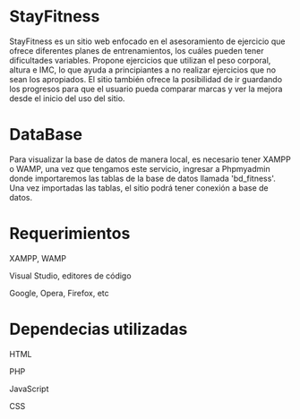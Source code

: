# StayFitness

StayFitness es un sitio web enfocado en el asesoramiento de ejercicio que ofrece diferentes planes de entrenamientos, los cuáles pueden tener dificultades variables. Propone ejercicios que utilizan el peso corporal, altura e IMC, lo que ayuda a principiantes a no realizar ejercicios que no sean los apropiados. El sitio también ofrece la posibilidad de ir guardando los progresos para que el usuario pueda comparar marcas y ver la mejora desde el inicio del uso del sitio.

# DataBase

Para visualizar la base de datos de manera local, es necesario tener XAMPP o WAMP, una vez que tengamos este servicio, ingresar a Phpmyadmin donde importaremos las tablas de la base de datos llamada 'bd_fitness'. Una vez importadas las tablas, el sitio podrá tener conexión a base de datos.

# Requerimientos

  XAMPP, WAMP
	
  Visual Studio, editores de código
	
  Google, Opera, Firefox, etc

# Dependecias utilizadas

  HTML
	
  PHP
	
  JavaScript
	
  CSS
